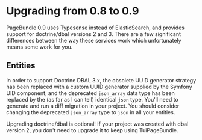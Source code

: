 # Upgrading from 0.8 to 0.9

PageBundle 0.9 uses Typesense instead of ElasticSearch, and provides support for doctrine/dbal versions 2 and 3. There are a few significant differences between the way these services work which unfortunately means some work for you.

## Entities

In order to support Doctrine DBAL 3.x, the obsolete UUID generator strategy has been replaced with a custom UUID generator supplied by the Symfony UID component, and the deprecated `json_array` data type has been replaced by the (as far as I can tell) identical `json` type. You'll need to generate and run a diff migration in your project. You should consider changing the deprecated `json_array` type to `json` in all your entities.

Upgrading doctrine/dbal is optional! If your project was created with dbal version 2, you don't need to upgrade it to keep using TuiPageBundle.
